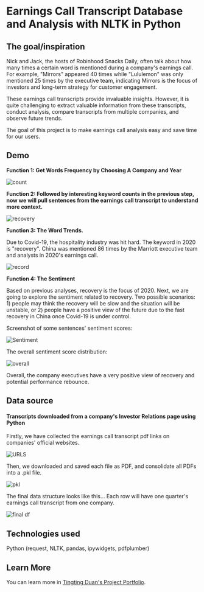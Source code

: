 # Earnings Call Transcript Database and Analysis with NLTK in Python

## The goal/inspiration

Nick and Jack, the hosts of Robinhood Snacks Daily, often talk about how many times a certain word is mentioned during a company's earnings call. For example, "Mirrors" appeared 40 times while "Lululemon" was only mentioned 25 times by the executive team, indicating Mirrors is the focus of investors and long-term strategy for customer engagement. 

These earnings call transcripts provide invaluable insights. However, it is quite challenging to extract valuable information from these transcripts, conduct analysis, compare transcripts from multiple companies, and observe future trends.

The goal of this project is to make earnings call analysis easy and save time for our users. 

## Demo

**Function 1: Get Words Frequency by Choosing A Company and Year**

![count](https://user-images.githubusercontent.com/44503223/123526036-dd3cf780-d69a-11eb-9552-38237dcf9560.gif)

**Function 2: Followed by interesting keyword counts in the previous step, now we will pull sentences from the earnings call transcript to understand more context.**

![recovery](https://user-images.githubusercontent.com/44503223/123526346-dc0cca00-d69c-11eb-9d66-b9d3d5fe4064.gif)

**Function 3: The Word Trends.**

Due to Covid-19, the hospitality industry was hit hard. The keyword in 2020 is "recovery". China was mentioned 86 times by the Marriott executive team and analysts in 2020's earnings call. 

![record](https://user-images.githubusercontent.com/44503223/123528921-3748b780-d6b1-11eb-918a-1d37eb40bf6c.gif)

**Function 4: The Sentiment**

Based on previous analyses, recovery is the focus of 2020. Next, we are going to explore the sentiment related to recovery. Two possible scenarios: 1) people may think the recovery will be slow and the situation will be unstable, or 2) people have a positive view of the future due to the fast recovery in China once Covid-19 is under control.

Screenshot of some sentences' sentiment scores:

![Sentiment](https://user-images.githubusercontent.com/44503223/123529363-079bae80-d6b5-11eb-92bd-aa1215c607ea.png)

The overall sentiment score distribution:

![overall](https://user-images.githubusercontent.com/44503223/123529720-b4c3f600-d6b8-11eb-92d1-8fd6f580a344.png)

Overall, the company executives have a very positive view of recovery and potential performance rebounce. 

## Data source

#### Transcripts downloaded from a company's Investor Relations page using Python

Firstly, we have collected the earnings call transcript pdf links on companies' official websites. 

![URLS](https://user-images.githubusercontent.com/44503223/123524315-fdff5000-d68e-11eb-858e-2234ed961f80.png)

Then, we downloaded and saved each file as PDF, and consolidate all PDFs into a .pkl file. 

![pkl](https://user-images.githubusercontent.com/44503223/123524101-ab716400-d68d-11eb-8cca-010352b3a66c.png)

The final data structure looks like this... Each row will have one quarter's earnings call transcript from one company.  

![final df](https://user-images.githubusercontent.com/44503223/123524144-f1c6c300-d68d-11eb-9c8c-e6bda286ed6d.png)


## Technologies used

Python (request, NLTK, pandas, ipywidgets, pdfplumber)


## Learn More

You can learn more in [Tingting Duan's Project Portfolio](https://tingting0618.github.io).

